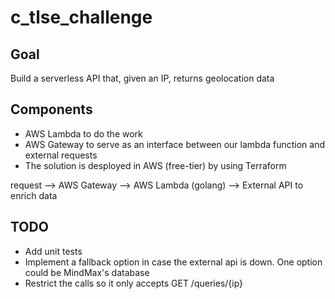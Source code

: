 # c_tlse_challenge
## Goal
Build a serverless API that, given an IP, returns geolocation data

## Components
- AWS Lambda to do the work
- AWS Gateway to serve as an interface between our lambda function and external requests
- The solution is desployed in AWS (free-tier) by using Terraform


request --> AWS Gateway --> AWS Lambda (golang) --> External API to enrich data

## TODO
- Add unit tests
- Implement a fallback option in case the external api is down. One option could be MindMax's database
- Restrict the calls so it only accepts GET /queries/{ip}